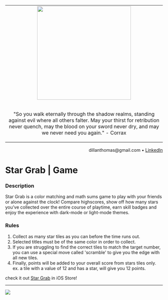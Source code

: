 

<div align="center">
<table>
<tbody>
<td align="center">
<img width="auto" height="0"><br>
   <img width="auto" height="300" src="https://i0.wp.com/5ergiveaways.com/wp-content/uploads/2019/11/Twitter-Cover.png?fit=1500%2C500&ssl=1"><br><br>
   
<p align="center" display="flex">
   "So you walk eternally through the shadow realms, standing against evil where all others falter. May your thirst for retribution never quench, may the blood on your sword never dry, and may we never need you again." - Corrax
</p>
<img width="auto" height="0">
</td>
</tbody>
</table>
</div>

<div align="right">
dillanthomas<span>@</span>gmail.com • <a href="https://www.linkedin.com/in/dillanthomasmansor/">LinkedIn</a>
</div>

# Star Grab | Game

### Description

Star Grab is a color matching and math sums game to play with your friends or alone against the clock! Compare highscores, show off how many stars you’ve collected over the entire course of playtime, earn skill badges and enjoy the experience with dark-mode or light-mode themes.

### Rules

1. Collect as many star tiles as you can before the time runs out.
2. Selected titles must be of the same color in order to collect.
3. If you are struggling to find the correct tiles to match the target number, you can use a special move called 'scramble' to give you the edge with all new tiles.
4. Finally, points will be added to your overall score from stars tiles only. ex. a tile with a value of 12 and has a star, will give you 12 points.


check it out [Star Grab]([https://dillanthomas88.github.io/StarGrab/](https://apps.apple.com/us/app/stargrab/id6470140060?platform=iphone)https://apps.apple.com/us/app/stargrab/id6470140060?platform=iphone]) in iOS Store!
<hr>

![](./public/IMG_0801%20(1).jpg)
